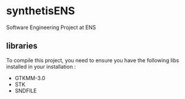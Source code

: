 # synthetisENS

Software Engineering Project at ENS

## libraries

To compile this project, you need to ensure you have the following libs installed in your installation :

- GTKMM-3.0
- STK
- SNDFILE
